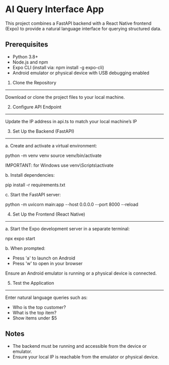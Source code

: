 AI Query Interface App
=======================

This project combines a FastAPI backend with a React Native frontend (Expo) to provide a natural language interface for querying structured data.

Prerequisites
-------------
- Python 3.8+
- Node.js and npm
- Expo CLI (install via: npm install -g expo-cli)
- Android emulator or physical device with USB debugging enabled

1. Clone the Repository
-----------------------
Download or clone the project files to your local machine.

2. Configure API Endpoint
-------------------------
Update the IP address in api.ts to match your local machine’s IP

3. Set Up the Backend (FastAPI)
-------------------------------
a. Create and activate a virtual environment:

  python -m venv venv
  source venv/bin/activate  
  
   IMPORTANT: for  Windows use venv\Scripts\activate

b. Install dependencies:

  pip install -r requirements.txt

c. Start the FastAPI server:

  python -m uvicorn main:app --host 0.0.0.0 --port 8000 --reload

4. Set Up the Frontend (React Native)
-------------------------------------
a. Start the Expo development server in a separate terminal:

  npx expo start

b. When prompted:
  - Press 'a' to launch on Android
  - Press 'w' to open in your browser

Ensure an Android emulator is running or a physical device is connected.

5. Test the Application
-----------------------
Enter natural language queries such as:

  - Who is the top customer?
  - What is the top item?
  - Show items under $5

Notes
-----
- The backend must be running and accessible from the device or emulator.
- Ensure your local IP is reachable from the emulator or physical device.